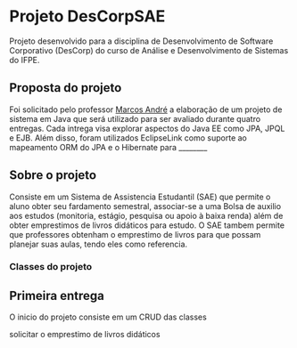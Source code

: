 # Projeto DesCorpSAE

Projeto desenvolvido para a disciplina de Desenvolvimento de Software Corporativo (DesCorp) do curso de Análise e Desenvolvimento de Sistemas do IFPE.

## Proposta do projeto

Foi solicitado pelo professor [Marcos André](https://github.com/marcosifpe) a elaboração de um projeto de sistema em Java que será utilizado para ser avaliado durante quatro entregas.
Cada intrega visa explorar aspectos do Java EE como JPA, JPQL e EJB. Além disso, foram utilizados EclipseLink como suporte ao mapeamento ORM do JPA e o Hibernate para ________

## Sobre o projeto

Consiste em um Sistema de Assistencia Estudantil (SAE) que permite o aluno obter seu fardamento semestral, associar-se a uma Bolsa de auxilio aos estudos (monitoria, estágio, pesquisa ou apoio à baixa renda) além de obter emprestimos de livros didáticos para estudo.
O SAE tambem permite que professores obtenham o emprestimo de livros para que possam planejar suas aulas, tendo eles como referencia.

### Classes do projeto




## Primeira entrega

O inicio do projeto consiste em um CRUD das classes 


solicitar o emprestimo de livros didáticos
